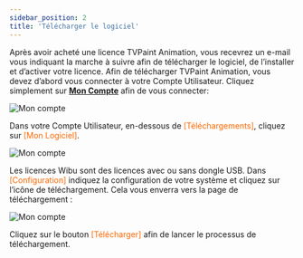 ```yaml
---
sidebar_position: 2
title: 'Télécharger le logiciel'
---
```


Après avoir acheté une licence TVPaint Animation, vous recevrez un e-mail vous indiquant la marche à suivre afin de télécharger le logiciel, de l’installer et d’activer votre licence. Afin de télécharger TVPaint Animation, vous devez d’abord vous connecter à votre Compte Utilisateur. Cliquez simplement sur **[Mon Compte](https://www.tvpaint.com/my-home)** afin de vous connecter:

![Mon compte](/img/telecharger-installer/myaccount.png)  

Dans votre Compte Utilisateur, en-dessous de <font color="#FE6700">[Téléchargements]</font>, cliquez sur <font color="#FE6700">[Mon Logiciel]</font>.

![Mon compte](/img/telecharger-installer/select-configuration.png)

Les licences Wibu sont des licences avec ou sans dongle USB. Dans <font color="#FE6700">[Configuration]</font> indiquez la configuration de votre système et cliquez sur l’icône de téléchargement. Cela vous enverra vers la page de téléchargement :

![Mon compte](/img/telecharger-installer/download.png)

Cliquez sur le bouton <font color="#FE6700">[Télécharger]</font> afin de lancer le processus de téléchargement.